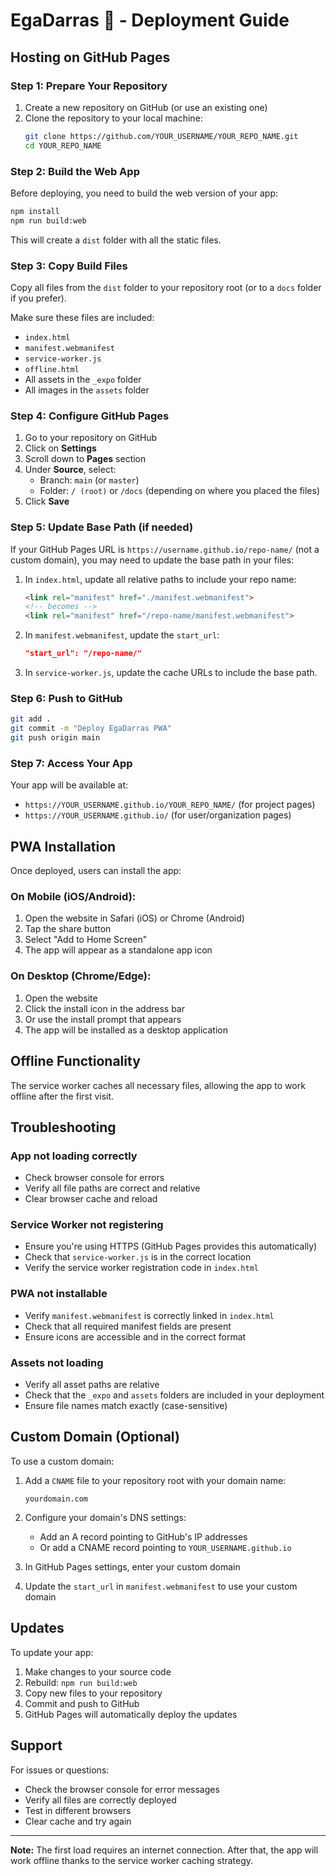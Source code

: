 
# EgaDarras 🩷 - Deployment Guide

## Hosting on GitHub Pages

### Step 1: Prepare Your Repository

1. Create a new repository on GitHub (or use an existing one)
2. Clone the repository to your local machine:
   ```bash
   git clone https://github.com/YOUR_USERNAME/YOUR_REPO_NAME.git
   cd YOUR_REPO_NAME
   ```

### Step 2: Build the Web App

Before deploying, you need to build the web version of your app:

```bash
npm install
npm run build:web
```

This will create a `dist` folder with all the static files.

### Step 3: Copy Build Files

Copy all files from the `dist` folder to your repository root (or to a `docs` folder if you prefer).

Make sure these files are included:
- `index.html`
- `manifest.webmanifest`
- `service-worker.js`
- `offline.html`
- All assets in the `_expo` folder
- All images in the `assets` folder

### Step 4: Configure GitHub Pages

1. Go to your repository on GitHub
2. Click on **Settings**
3. Scroll down to **Pages** section
4. Under **Source**, select:
   - Branch: `main` (or `master`)
   - Folder: `/ (root)` or `/docs` (depending on where you placed the files)
5. Click **Save**

### Step 5: Update Base Path (if needed)

If your GitHub Pages URL is `https://username.github.io/repo-name/` (not a custom domain), you may need to update the base path in your files:

1. In `index.html`, update all relative paths to include your repo name:
   ```html
   <link rel="manifest" href="./manifest.webmanifest">
   <!-- becomes -->
   <link rel="manifest" href="/repo-name/manifest.webmanifest">
   ```

2. In `manifest.webmanifest`, update the `start_url`:
   ```json
   "start_url": "/repo-name/"
   ```

3. In `service-worker.js`, update the cache URLs to include the base path.

### Step 6: Push to GitHub

```bash
git add .
git commit -m "Deploy EgaDarras PWA"
git push origin main
```

### Step 7: Access Your App

Your app will be available at:
- `https://YOUR_USERNAME.github.io/YOUR_REPO_NAME/` (for project pages)
- `https://YOUR_USERNAME.github.io/` (for user/organization pages)

## PWA Installation

Once deployed, users can install the app:

### On Mobile (iOS/Android):
1. Open the website in Safari (iOS) or Chrome (Android)
2. Tap the share button
3. Select "Add to Home Screen"
4. The app will appear as a standalone app icon

### On Desktop (Chrome/Edge):
1. Open the website
2. Click the install icon in the address bar
3. Or use the install prompt that appears
4. The app will be installed as a desktop application

## Offline Functionality

The service worker caches all necessary files, allowing the app to work offline after the first visit.

## Troubleshooting

### App not loading correctly
- Check browser console for errors
- Verify all file paths are correct and relative
- Clear browser cache and reload

### Service Worker not registering
- Ensure you're using HTTPS (GitHub Pages provides this automatically)
- Check that `service-worker.js` is in the correct location
- Verify the service worker registration code in `index.html`

### PWA not installable
- Verify `manifest.webmanifest` is correctly linked in `index.html`
- Check that all required manifest fields are present
- Ensure icons are accessible and in the correct format

### Assets not loading
- Verify all asset paths are relative
- Check that the `_expo` and `assets` folders are included in your deployment
- Ensure file names match exactly (case-sensitive)

## Custom Domain (Optional)

To use a custom domain:

1. Add a `CNAME` file to your repository root with your domain name:
   ```
   yourdomain.com
   ```

2. Configure your domain's DNS settings:
   - Add an A record pointing to GitHub's IP addresses
   - Or add a CNAME record pointing to `YOUR_USERNAME.github.io`

3. In GitHub Pages settings, enter your custom domain

4. Update the `start_url` in `manifest.webmanifest` to use your custom domain

## Updates

To update your app:

1. Make changes to your source code
2. Rebuild: `npm run build:web`
3. Copy new files to your repository
4. Commit and push to GitHub
5. GitHub Pages will automatically deploy the updates

## Support

For issues or questions:
- Check the browser console for error messages
- Verify all files are correctly deployed
- Test in different browsers
- Clear cache and try again

---

**Note:** The first load requires an internet connection. After that, the app will work offline thanks to the service worker caching strategy.
